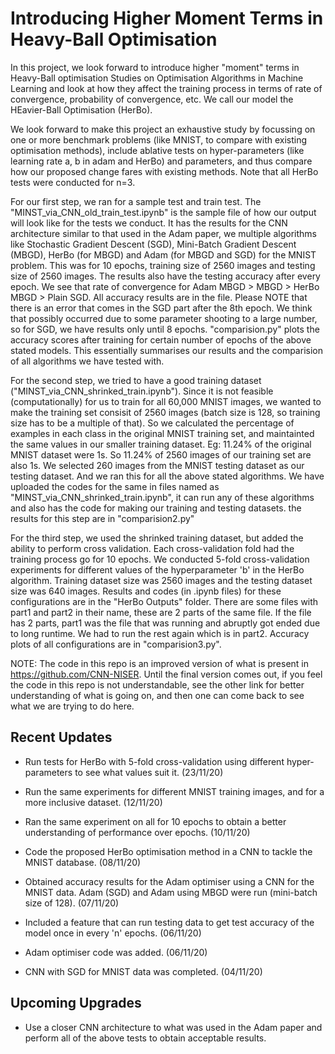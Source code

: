 # Introducing Higher Moment Terms in Heavy-Ball Optimisation
In this project, we look forward to introduce higher "moment" terms in Heavy-Ball optimisation Studies on Optimisation Algorithms in Machine Learning and look at how they affect the training process in terms of rate of convergence, probability of convergence, etc. We call our model the HEavier-Ball Optimisation (HerBo).

We look forward to make this project an exhaustive study by focussing on one or more benchmark problems (like MNIST, to compare with existing optimisation methods), include ablative tests on hyper-parameters (like learning rate a, b in adam and HerBo) and parameters, and thus compare how our proposed change fares with existing methods. Note that all HerBo tests were conducted for n=3.

For our first step, we ran for a sample test and train test. The "MINST_via_CNN_old_train_test.ipynb" is the sample file of how our output will look like for the tests we conduct. It has the results for the CNN architecture similar to that used in the Adam paper, we multiple algorithms like Stochastic Gradient Descent (SGD), Mini-Batch Gradient Descent (MBGD), HerBo (for MBGD) and Adam (for MBGD and SGD) for the MNIST problem. This was for 10 epochs, training size of 2560 images and testing size of 2560 images. The results also have the testing accuracy after every epoch. We see that rate of convergence for Adam MBGD > MBGD > HerBo MBGD > Plain SGD. All accuracy results are in the file. Please NOTE that there is an error that comes in the SGD part after the 8th epoch. We think that possibly occurred due to some parameter shooting to a large number, so for SGD, we have results only until 8 epochs. "comparision.py" plots the accuracy scores after training for certain number of epochs of the above stated models. This essentially summarises our results and the comparision of all algorithms we have tested with.

For the second step, we tried to have a good training dataset ("MINST_via_CNN_shrinked_train.ipynb"). Since it is not feasible (computationally) for us to train for all 60,000 MNIST images, we wanted to make the training set consisit of 2560 images (batch size is 128, so training size has to be a multiple of that). So we calculated the percentage of examples in each class in the original MNIST training set, and maintainted the same values in our smaller training dataset. Eg: 11.24% of the original MNIST dataset were 1s. So 11.24% of 2560 images of our training set are also 1s. We selected 260 images from the MNIST testing dataset as our testing dataset. And we ran this for all the above stated algorithms. We have uploaded the codes for the same in files named as "MINST_via_CNN_shrinked_train.ipynb", it can run any of these algorithms and also has the code for making our training and testing datasets. the results for this step are in "comparision2.py"

For the third step, we used the shrinked training dataset, but added the ability to perform cross validation. Each cross-validation fold had the training process go for 10 epochs. We conducted 5-fold cross-validation experiments for different values of the hyperparameter 'b' in the HerBo algorithm. Training dataset size was 2560 images and the testing dataset size was 640 images. Results and codes (in .ipynb files) for these configurations are in the "HerBo Outputs" folder. There are some files with part1 and part2 in their name, these are 2 parts of the same file. If the file has 2 parts, part1 was the file that was running and abruptly got ended due to long runtime. We had to run the rest again which is in part2. Accuracy plots of all configurations are in "comparision3.py".

NOTE: The code in this repo is an improved version of what is present in https://github.com/CNN-NISER.
Until the final version comes out, if you feel the code in this repo is not understandable, see the other link for better understanding of what is going on, and then one can come back to see what we are trying to do here. 

## Recent Updates

- Run tests for HerBo with 5-fold cross-validation using different hyper-parameters to see what values suit it. (23/11/20)

- Run the same experiments for different MNIST training images, and for a more inclusive dataset. (12/11/20)

- Ran the same experiment on all for 10 epochs to obtain a better understanding of performance over epochs. (10/11/20)

- Code the proposed HerBo optimisation method in a CNN to tackle the MNIST database. (08/11/20)

- Obtained accuracy results for the Adam optimiser using a CNN for the MNIST data. Adam (SGD) and Adam using MBGD were run (mini-batch size of 128). (07/11/20)

- Included a feature that can run testing data to get test accuracy of the model once in every 'n' epochs. (06/11/20)

- Adam optimiser code was added. (06/11/20)

- CNN with SGD for MNIST data was completed. (04/11/20)

## Upcoming Upgrades
 
 - Use a closer CNN architecture to what was used in the Adam paper and perform all of the above tests to obtain acceptable results.
